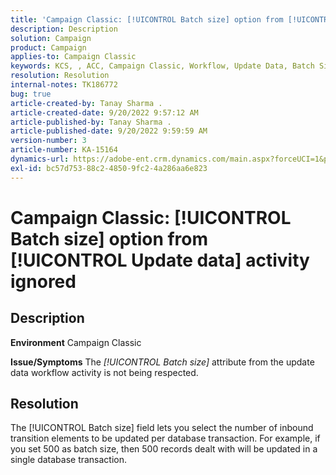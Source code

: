 ```yaml
---
title: 'Campaign Classic: [!UICONTROL Batch size] option from [!UICONTROL Update data] activity ignored'
description: Description
solution: Campaign
product: Campaign
applies-to: Campaign Classic
keywords: KCS, , ACC, Campaign Classic, Workflow, Update Data, Batch Size
resolution: Resolution
internal-notes: TK186772
bug: true
article-created-by: Tanay Sharma .
article-created-date: 9/20/2022 9:57:12 AM
article-published-by: Tanay Sharma .
article-published-date: 9/20/2022 9:59:59 AM
version-number: 3
article-number: KA-15164
dynamics-url: https://adobe-ent.crm.dynamics.com/main.aspx?forceUCI=1&pagetype=entityrecord&etn=knowledgearticle&id=e9123394-ca38-ed11-9db1-002248086735
exl-id: bc57d753-88c2-4850-9fc2-4a286aa6e823
---
```

# Campaign Classic: [!UICONTROL Batch size] option from [!UICONTROL Update data] activity ignored

## Description

<b>Environment</b>
Campaign Classic


<b>Issue/Symptoms</b>
The *[!UICONTROL Batch size]* attribute from the update data workflow activity is not being respected.




## Resolution


The [!UICONTROL Batch size] field lets you select the number of inbound transition elements to be updated per database transaction. For example, if you set 500 as batch size, then 500 records dealt with will be updated in a single database transaction.
